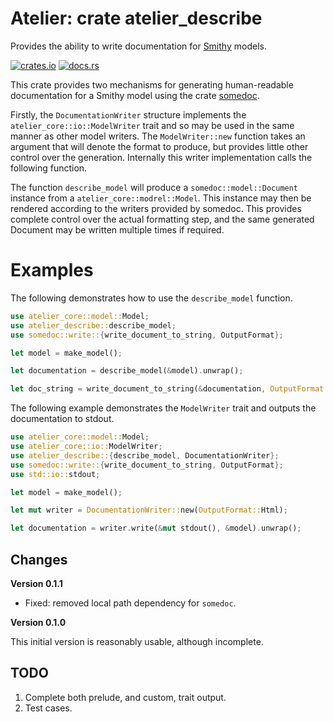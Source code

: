 # Atelier: crate atelier_describe

Provides the ability to write documentation for [Smithy](https://github.com/awslabs/smithy) models.

[![crates.io](https://img.shields.io/crates/v/atelier_openapi.svg)](https://crates.io/crates/atelier_describe)
[![docs.rs](https://docs.rs/atelier_openapi/badge.svg)](https://docs.rs/atelier_describe)

This crate provides two mechanisms for generating human-readable documentation for a Smithy model
using the crate [somedoc](https://crates.io/crates/somedoc).

Firstly, the `DocumentationWriter` structure implements the `atelier_core::io::ModelWriter` trait and so may be used 
in the same manner as other model writers. The `ModelWriter::new` function takes an argument that will denote the 
format to produce, but provides little other control over the generation. Internally this writer implementation calls 
the following function.

The function `describe_model` will produce a `somedoc::model::Document` instance from a `atelier_core::modrel::Model`. 
This instance may then be rendered according to the writers provided by somedoc. This provides complete control over 
the actual formatting step, and the same generated Document may be written multiple times if required.

# Examples

The following demonstrates how to use the `describe_model` function.

```rust
use atelier_core::model::Model;
use atelier_describe::describe_model;
use somedoc::write::{write_document_to_string, OutputFormat};

let model = make_model();

let documentation = describe_model(&model).unwrap();

let doc_string = write_document_to_string(&documentation, OutputFormat::Html).unwrap();
```

The following example demonstrates the `ModelWriter` trait and outputs the documentation to
stdout.

```rust
use atelier_core::model::Model;
use atelier_core::io::ModelWriter;
use atelier_describe::{describe_model, DocumentationWriter};
use somedoc::write::{write_document_to_string, OutputFormat};
use std::io::stdout;

let model = make_model();

let mut writer = DocumentationWriter::new(OutputFormat::Html);

let documentation = writer.write(&mut stdout(), &model).unwrap();
```

## Changes

**Version 0.1.1**

* Fixed: removed local path dependency for `somedoc`.

**Version 0.1.0**

This initial version is reasonably usable, although incomplete.


## TODO

1. Complete both prelude, and custom, trait output.
1. Test cases.
